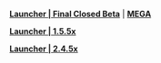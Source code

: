 **[Launcher | Final Closed Beta](hk4e-download-sync-bj.oss-cn-beijing.aliyuncs.com/client_app/YuanShen_Launcher0702.exe)** | **[MEGA](https://mega.nz/file/LVFBVKBC#II_-y_fchbrnRiQdKlqNDO9duf9K4HT0f6msy3B6hyc)**

**[Launcher | 1.5.5x](https://autopatchcnws.yuanshen.com/client_app/launcher/20210428_ee2cb3e5c6b0bb55/yuanshen_setup_mihoyo_20210415151425.exe)**

**[Launcher | 2.4.5x](https://autopatchcnws.yuanshen.com/client_app/download/beta_launcher/20220103113657_LpravAF1WwODeiiD/YuanShen.exe)**
